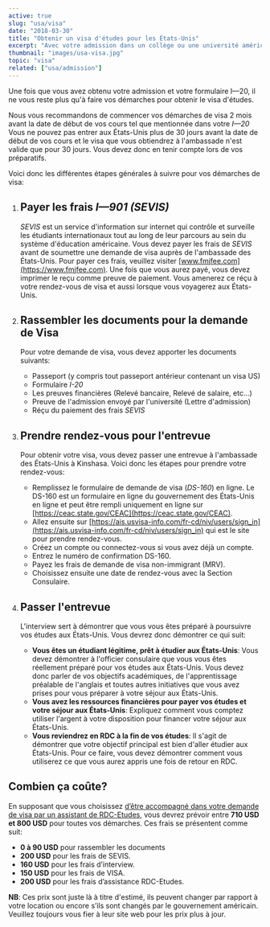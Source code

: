 ```yaml
---
active: true
slug: "usa/visa"
date: "2018-03-30"
title: "Obtenir un visa d'études pour les États-Unis"
excerpt: "Avec votre admission dans un collège ou une université américaine en main, vous devez maintenant faire une demande de visa à l'ambassade des États-Unis. Ce guide vous donne les informations nécessaires et vous explique les différentes étapes à suivre pour obtenir le visa d'études pour les États-Unis."
thumbnail: "images/usa-visa.jpg"
topic: "visa"
related: ["usa/admission"]
---
```


Une fois que vous avez obtenu votre admission et votre formulaire I—20, il ne vous reste plus qu'à faire vos démarches pour obtenir le visa d'études.

Nous vous recommandons de commencer vos démarches de visa 2 mois avant la date de début de vos cours tel que mentionnée dans votre _I—20_
Vous ne pouvez pas entrer aux États-Unis plus de 30 jours avant la date de début de vos cours et le visa que vous obtiendrez à l'ambassade n'est valide que pour 30 jours.
Vous devez donc en tenir compte lors de vos préparatifs.

Voici donc les différentes étapes générales à suivre pour vos démarches de visa:

1.  ## Payer les frais _I—901 (SEVIS)_

    _SEVIS_ est un service d'information sur internet qui contrôle et surveille les étudiants internationaux tout au long de leur parcours au sein du système d'éducation américaine.
    Vous devez payer les frais de _SEVIS_ avant de soumettre une demande de visa auprès de l'ambassade des États-Unis.
    Pour payer ces frais, veuillez visiter [www.fmjfee.com](https://www.fmjfee.com).
    Une fois que vous aurez payé, vous devez imprimer le reçu comme preuve de paiement. Vous amenerez ce réçu à votre rendez-vous de visa et aussi lorsque vous voyagerez aux États-Unis.

2.  ## Rassembler les documents pour la demande de Visa

    Pour votre demande de visa, vous devez apporter les documents suivants:

    * Passeport (y compris tout passeport antérieur contenant un visa US)
    * Formulaire _I-20_
    * Les preuves financières (Relevé bancaire, Relevé de salaire, etc…)
    * Preuve de l'admission envoyé par l'université (Lettre d'admission)
    * Réçu du paiement des frais _SEVIS_

3.  ## Prendre rendez-vous pour l'entrevue

    Pour obtenir votre visa, vous devez passer une entrevue à l'ambassade des États-Unis à Kinshasa.
    Voici donc les étapes pour prendre votre rendez-vous:

    * Remplissez le formulaire de demande de visa (_DS-160_) en ligne.
      Le DS-160 est un formulaire en ligne du gouvernement des États-Unis en ligne et peut être rempli uniquement en ligne sur [https://ceac.state.gov/CEAC](https://ceac.state.gov/CEAC).
    * Allez ensuite sur [https://ais.usvisa-info.com/fr-cd/niv/users/sign_in](https://ais.usvisa-info.com/fr-cd/niv/users/sign_in) qui est le site pour prendre rendez-vous.
    * Créez un compte ou connectez-vous si vous avez déjà un compte.
    * Entrez le numéro de confirmation DS-160.
    * Payez les frais de demande de visa non-immigrant (MRV).
    * Choisissez ensuite une date de rendez-vous avec la Section Consulaire.

4.  ## Passer l'entrevue
    L'interview sert à démontrer que vous vous êtes préparé à poursuivre vos études aux États-Unis. Vous devrez donc démontrer ce qui suit:
    * **Vous êtes un étudiant légitime, prêt à étudier aux États-Unis**: Vous devez démontrer à l'officier consulaire que vous vous êtes réellement préparé pour vos études aux États-Unis.
      Vous devez donc parler de vos objectifs académiques, de l'apprentissage préalable de l'anglais et toutes autres initiatives que vous avez prises pour vous préparer à votre séjour aux États-Unis.
    * **Vous avez les ressources financières pour payer vos études et votre séjour aux États-Unis**: Expliquez comment vous comptez utiliser l'argent à votre disposition pour financer votre séjour aux États-Unis.
    * **Vous reviendrez en RDC à la fin de vos études**: Il s'agit de démontrer que votre objectif principal est bien d'aller étudier aux États-Unis.
      Pour ce faire, vous devez démontrer comment vous utiliserez ce que vous aurez appris une fois de retour en RDC.

## Combien ça coûte?

En supposant que vous choisissez [d’être accompagné dans votre demande de visa par un assistant de RDC-Etudes](/accompagnement), vous devrez prévoir entre **710 USD et 800 USD** pour toutes vos démarches.
Ces frais se présentent comme suit:

* **0 à 90 USD** pour rassembler les documents
* **200 USD** pour les frais de SEVIS.
* **160 USD** pour les frais d’interview.
* **150 USD** pour les frais de VISA.
* **200 USD** pour les frais d’assistance RDC-Etudes.

**NB**: Ces prix sont juste là à titre d'estimé, ils peuvent changer par rapport à votre location ou encore s’ils sont changés par le gouvernement américain. Veuillez toujours vous fier à leur site web pour les prix plus à jour.
